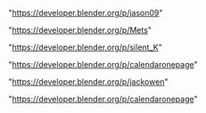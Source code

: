 "https://developer.blender.org/p/jason09"

"https://developer.blender.org/p/Mets"

"https://developer.blender.org/p/silent_K"

"https://developer.blender.org/p/calendaronepage"

 
"https://developer.blender.org/p/jackowen"


"https://developer.blender.org/p/calendaronepage"


 
